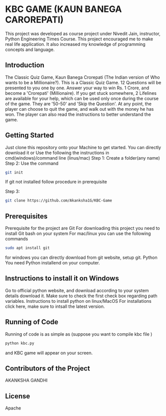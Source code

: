 
# KBC GAME (KAUN BANEGA CAROREPATI)
This project was developed as course project under Nivedit Jain, instructor, Python Engineering Times Course. This project encouraged me to make real life application. It also increased my knowledge of programming concepts and language.
## Introduction
The Classic Quiz Game, Kaun Banega Crorepati (The Indian version of Who wants to be a Millionaire?).
This is a Classic Quiz Game. 12 Questions will be presented to you one by one. Answer your way to win Rs. 1 Crore, and become a 'Crorepati' (Millionaire).
If you get stuck somewhere, 2 Lifelines are available for your help, which can be used only once during the course of the game. They are '50-50' and 'Skip the Question'.
At any point, the player can choose to quit the game, and walk out with the money he has won. The player can also read the instructions to better understand the game.
## Getting Started
Just clone this repository onto your Machine to get started.
You can directly download it
or
Use the following the instructions in cmd(windows)/command line (linus/mac)
Step 1: Create a folder(any name)
Step 2: Use the command
``` bash
git init 
``` 
If git not installed follow procedure in prerequisite

Step 3:
```bash 
git clone https://github.com/Akanksha1G/KBC-Game
```
## Prerequisites
Prerequisite for the project are
Git
For downloading this project you need to install Git bash on your system
For mac/linux you can use the following commands
```bash 
sudo apt install git
``` 
for windows you can directly download from git website, setup git.
Python
You need Python installend on your computer.

## Instructions to install it on Windows
Go to official python website, and download according to your system details download it. Make sure to check the first check box regarding path variables.
Instructions to install python on linux/MacOS
 For installations click here, make sure to intsall the latest version.
## Running of Code
Running of code is as simple as (suppose you want to compile kbc file  )
```bash 
python kbc.py
```
and KBC game will appear on your  screen.
## Contributors of the Project
AKANKSHA GANDHI
## License
Apache 
